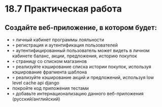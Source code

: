 # 18.7 Практическая работа
## Создайте веб-приложение, в котором будет:
* `+` личный кабинет программы лояльности
* `+` регистрация и аутентификация пользователей
* `+` аутентифицированный пользователь может видеть в личном кабинете баланс, акции, предложения, историю покупок
* `+` страницу со списком магазинов
* `+` реализуйте кэширование списка истории покупок, используя кэширование фрагмента шаблона
* `+` реализуйте кэширование акций и предложений, используя low level cache api django
* покройте код приложения тестами
* `+` добавьте интернационализацию данного веб-приложения (русский/английский)
